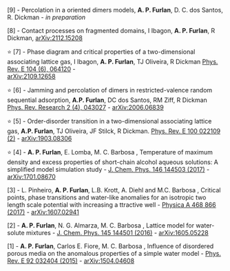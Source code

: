 
[9] - Percolation in a oriented dimers models, **A. P. Furlan**, D. C. dos Santos,
R. Dickman - *in preparation*

[8] - Contact processes on fragmented domains, I Ibagon, **A. P. Furlan**, R Dickman,
[arXiv:2112.15208](https://arxiv.org/abs/2112.15208)


⭐ [7] - Phase diagram and critical properties of a two-dimensional associating lattice gas,
I Ibagon, **A. P. Furlan**, TJ Oliveira, R Dickman
[Phys. Rev. E 104 (6), 064120](https://journals.aps.org/pre/abstract/10.1103/PhysRevE.104.064120) -  
[arXiv:2109.12658](https://arxiv.org/abs/2109.12658)

⭐ [6] - Jamming and percolation of dimers in restricted-valence random sequential adsorption,
**A.P. Furlan**, DC dos Santos, RM Ziff, R Dickman
[Phys. Rev. Research 2 (4), 043027](https://journals.aps.org/prresearch/abstract/10.1103/PhysRevResearch.2.043027) - 
[arXiv:2006.06839](https://arxiv.org/abs/2006.06839)

⭐ [5] - Order-disorder transition in a two-dimensional associating lattice gas, 
**A.P. Furlan**, TJ Oliveira, JF Stilck, R Dickman.
[Phys. Rev. E 100 022109 (2)](https://journals.aps.org/pre/abstract/10.1103/PhysRevE.100.022109) - 
[arXiv:1903.08306](https://arxiv.org/abs/1903.08306)

⭐ [4] - **A. P. Furlan**, E. Lomba, M. C. Barbosa , 
Temperature of maximum density and excess properties of short-chain alcohol aqueous solutions: 
A simplified model simulation study - 
[J. Chem. Phys. 146 144503 (2017)](https://aip.scitation.org/doi/10.1063/1.4979806) -  
[arXiv:1701.08670](https://arxiv.org/abs/1701.08670)

[3] - L. Pinheiro, **A. P. Furlan**, L.B. Krott, A. Diehl and M.C. Barbosa , Critical points, phase 
transitions and water-like anomalies for an isotropic two length scale potential with increasing a
ttractive well - 
[Physica A 468 866 (2017)](https://www.sciencedirect.com/science/article/pii/S0378437116308317) - 
[arXiv:1607.02941](https://arxiv.org/abs/1607.02941)

[2] - **A. P. Furlan**, N. G. Almarza, M. C. Barbosa , Lattice model for water-solute mixtures - 
[J. Chem. Phys. 145 144501 (2016)](https://aip.scitation.org/doi/abs/10.1063/1.4964396) - 
[arXiv:1605.05228](https://arxiv.org/abs/1605.05228)

[1] - **A. P. Furlan**, Carlos E. Fiore, M. C. Barbosa , Influence of disordered porous media on 
the anomalous properties of a simple water model - 
[Phys. Rev. E 92 032404 (2015)](https://journals.aps.org/pre/abstract/10.1103/PhysRevE.92.032404) - 
[arXiv:1504.04608](https://arxiv.org/pdf/1504.04608.pdf)
